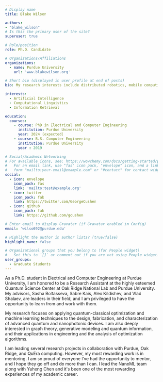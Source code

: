 ```yaml
---
# Display name
title: Blake Wilson 

authors:
- "blake_wilson"
# Is this the primary user of the site?
superuser: true

# Role/position
role: Ph.D. Candidate 

# Organizations/Affiliations
organizations:
  - name: Purdue University 
    url: 'www.blakewilson.org'

# Short bio (displayed in user profile at end of posts)
bio: My research interests include distributed robotics, mobile computing and programmable matter.

interests:
  - Artificial Intelligence
  - Computational Linguistics
  - Information Retrieval

education:
  courses:
    - course: PhD in Electrical and Computer Engineering 
      institution: Purdue University
      year: 2024 (expected) 
    - course: B.S. Computer Engineering
      institution: Purdue University 
      year : 2019

# Social/Academic Networking
# For available icons, see: https://wowchemy.com/docs/getting-started/page-builder/#icons
#   For an email link, use "fas" icon pack, "envelope" icon, and a link in the
#   form "mailto:your-email@example.com" or "#contact" for contact widget.
social:
  - icon: envelope
    icon_pack: fas
    link: 'mailto:test@example.org'
  - icon: twitter
    icon_pack: fab
    link: https://twitter.com/GeorgeCushen
  - icon: github
    icon_pack: fab
    link: https://github.com/gcushen

# Enter email to display Gravatar (if Gravatar enabled in Config)
email: 'wilso692@purdue.edu'

# Highlight the author in author lists? (true/false)
highlight_name: false

# Organizational groups that you belong to (for People widget)
#   Set this to `[]` or comment out if you are not using People widget.
user_groups:
  - Graduate Students 
---
```

As a Ph.D. student in Electrical and Computer Engineering at Purdue University, I am honored to be a Research Assistant at the highly esteemed Quantum Science Center at Oak Ridge National Lab and Purdue University. My advisors, Sasha Boltasseva, Sabre Kais,  Alex Kildishev, and Vlad Shalaev, are leaders in their field, and I am privileged to have the opportunity to learn from and work with them. 

My research focuses on applying quantum-classical optimization and machine learning techniques to the design, fabrication, and characterization of advanced quantum and nanophotonic devices. I am also deeply interested in graph theory, generative modeling and quantum information, and their applications in engineering and the analysis of optimization algorithms.

I am leading several research projects in collaboration with Purdue, Oak Ridge, and QuEra computing. However, my most rewarding work is in mentoring. I am so proud of everyone I’ve had the opportunity to mentor, and I hope they go off and do more than I can. I lead the NanoML team along with Yuheng Chen and it's been one of the most rewarding experiences of my academic career.  
